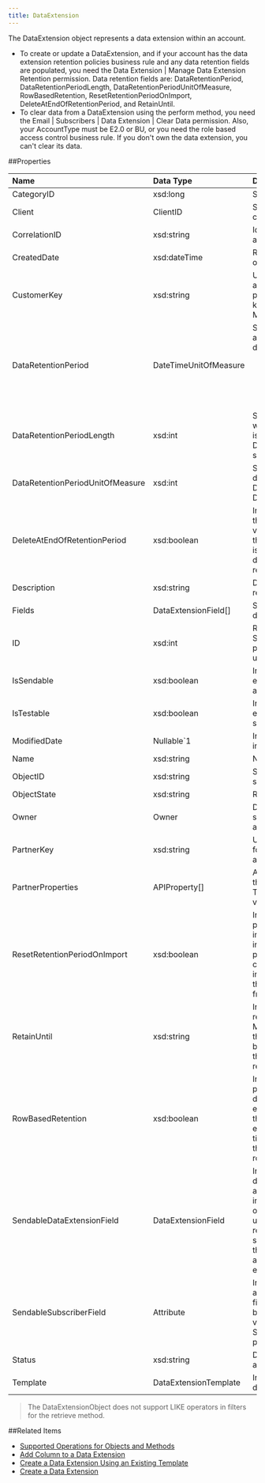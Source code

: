 ```yaml
---
title: DataExtension
---
```

The DataExtension object represents a data extension within an account.
* To create or update a DataExtension, and if your account has the data extension retention policies business rule and any data retention fields are populated, you need the Data Extension | Manage Data Extension Retention permission. Data retention fields are: DataRetentionPeriod, DataRetentionPeriodLength, DataRetentionPeriodUnitOfMeasure, RowBasedRetention, ResetRetentionPeriodOnImport, DeleteAtEndOfRetentionPeriod, and RetainUntil.
* To clear data from a DataExtension using the perform method, you need the Email | Subscribers | Data Extension | Clear Data permission. Also, your AccountType must be E2.0 or BU, or you need the role based access control business rule. If you don't own the data extension, you can't clear its data.

##Properties
<table class="table table-hover">
<thead align="left">
<tr><th>Name</th><th>Data Type</th><th>Description</th></tr>
</thead>
<tbody>
<tr>
<td>CategoryID</td>
<td>xsd:long</td>
<td>Specifies the identifier of the folder.</td>
</tr>
<tr>
<td>Client</td>
<td>ClientID</td>
<td>Specifies the account ownership and context of an object.</td>
</tr>
<tr>
<td>CorrelationID</td>
<td>xsd:string</td>
<td>Identifies correlation of objects across several requests.</td>
</tr>
<tr>
<td>CreatedDate</td>
<td>xsd:dateTime</td>
<td>Read-only date and time of the object's creation.</td>
</tr>
<tr>
<td>CustomerKey</td>
<td>xsd:string</td>
<td>User-supplied unique identifier for an object within an object type. This property corresponds to the external key assigned to an object in Marketing Cloud.</td>
</tr>
<tr>
<td>DataRetentionPeriod</td>
<td>DateTimeUnitOfMeasure</td>
<td>Specifies the period during which the application retains the data within a data extension. Valid values include:
<ul>
<li>Days</li>
<li>Weeks</li>
<li>Months</li>
<li>Years</li>
</ul></td>
</tr>
<tr>
<td>DataRetentionPeriodLength</td>
<td>xsd:int</td>
<td>Specifies the number of time units for which data is retained. This property is used with DataRetentionPeriodUnitOfMeasureto specify the full data retention time.</td>
</tr>
<tr>
<td>DataRetentionPeriodUnitOfMeasure</td>
<td>xsd:int</td>
<td>Specifies the units of time for which data is retained. Deprecated. Use DataRetentionPeriodLength and DataRetentionPeriod instead.</td>
</tr>
<tr>
<td>DeleteAtEndOfRetentionPeriod</td>
<td>xsd:boolean</td>
<td>Indicates whether data is deleted at the end of the retention period. If the value is <strong>false</strong>, the application deletes the entire data extension. If the value is <strong>true</strong>, the application deletes the data within the data extension but retains the data extension itself.</td>
</tr>
<tr>
<td>Description</td>
<td>xsd:string</td>
<td>Describes and provides information regarding the object.</td>
</tr>
<tr>
<td>Fields</td>
<td>DataExtensionField[]</td>
<td>Specifies fields contained within a data extension.</td>
</tr>
<tr>
<td>ID</td>
<td>xsd:int</td>
<td>Read-only identifier for an object. Some objects use the ObjectID property as the Marketing Cloud unique ID.</td>
</tr>
<tr>
<td>IsSendable</td>
<td>xsd:boolean</td>
<td>Indicates whether you can use a data extension as part of an audience for a message send.</td>
</tr>
<tr>
<td>IsTestable</td>
<td>xsd:boolean</td>
<td>Indicates whether a sendable data extension can be used within tests sends for a message.</td>
</tr>
<tr>
<td>ModifiedDate</td>
<td>Nullable&#96;1</td>
<td>Indicates the last time object information was modified.</td>
</tr>
<tr>
<td>Name</td>
<td>xsd:string</td>
<td>Name of the object or property.</td>
</tr>
<tr>
<td>ObjectID</td>
<td>xsd:string</td>
<td>System-controlled, read-only text string identifier for object.</td>
</tr>
<tr>
<td>ObjectState</td>
<td>xsd:string</td>
<td>Reserved for future use.</td>
</tr>
<tr>
<td>Owner</td>
<td>Owner</td>
<td>Describes account ownership of subscriber in an on-your-behalf account.</td>
</tr>
<tr>
<td>PartnerKey</td>
<td>xsd:string</td>
<td>Unique identifier provided by partner for an object. This property is accessible only via API.</td>
</tr>
<tr>
<td>PartnerProperties</td>
<td>APIProperty[]</td>
<td>A collection of metadata supplied by the client and stored by the system. These properties are accessible only via API.</td>
</tr>
<tr>
<td>ResetRetentionPeriodOnImport</td>
<td>xsd:boolean</td>
<td>Indicates whether a data retention period is reset after a successful import of new data. A value of true indicates that the data retention period resets to the beginning upon completion of a successful data import. A value of false indicates that the data retention period continues from the original starting point.</td>
</tr>
<tr>
<td>RetainUntil</td>
<td>xsd:string</td>
<td>Indicates the date that ends the retention period for a data extension. Make sure that the value passed to this property is correctly formatted based on the Date Format setting of the API user. Failure to do so may result in an error.</td>
</tr>
<tr>
<td>RowBasedRetention</td>
<td>xsd:boolean</td>
<td>Indicates whether the data retention policy removes data by row or deletes all data in an entire data extension. A value of true indicates that all records within a data extension are removed at the same time. A value of false indicates that the application can remove individual rows within a data extension.</td>
</tr>
<tr>
<td>SendableDataExtensionField</td>
<td>DataExtensionField</td>
<td>Indicates the field within a sendable data extension to use as an address as part of a send. Possible values include SubscriberID, CustomerKey, or EmailAddress. The application uses this field to establish a data relationship between a value specified by theSendableSubscriberFieldproperty and a value within a sendable data extension.</td>
</tr>
<tr>
<td>SendableSubscriberField</td>
<td>Attribute</td>
<td>Indicates field to use as sending address. The application uses this field to establish a data relationship between a subscriber field and a value specified by the SendableDataExtensionField property.</td>
</tr>
<tr>
<td>Status</td>
<td>xsd:string</td>
<td>Defines status of object. Status of an address.</td>
</tr>
<tr>
<td>Template</td>
<td>DataExtensionTemplate</td>
<td>Indicates template used to create a data extension.</td>
</tr>
</tbody>
</table>

>The DataExtensionObject does not support LIKE operators in filters for the retrieve method.

##Related Items
* [Supported Operations for Objects and Methods](https://developer.salesforce.com/docs/atlas.en-us.mc-apis.meta/mc-apis/supported_operations_for_objects_and_methods.htm)
* [Add Column to a Data Extension](adding_new_column_to_an_existing_data_extension.htm)
* [Create a Data Extension Using an Existing Template](creating_a_data_extension_using_an_existing_template.htm)
* [Create a Data Extension](creating_a_data_extension_using_web_service_api.htm)
